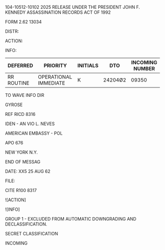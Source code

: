 104-10512-10102 2025 RELEASE UNDER THE PRESIDENT JOHN F. KENNEDY ASSASSINATION RECORDS ACT OF 1992

FORM
2.62
13034

DISTR:

ACTION:

INFO:

| DEFERRED   | PRIORITY              | INITIALS | DTO     | INCOMING NUMBER |
| ---------- | --------------------- | -------- | ------- | --------------- |
| RR ROUTINE | OPERATIONAL IMMEDIATE | K        | 24204Ø2 | 09350           |

TO WAVE
INFO DIR

GYROSE

REF RICD 8316

IDEN - AN VIO L. NEVES

AMERICAN EMBASSY - POL

APO 676

NEW YORK N.Y.

END OF MESSAG

DATE: XX5 25 AUG 62

FILE:

CITE R100 8317

![ACTION]

![INFO]

GROUP 1 - EXCLUDED FROM AUTOMATIC DOWNGRADING AND DECLASSIFICATION.

SECRET
CLASSIFICATION

INCOMING
